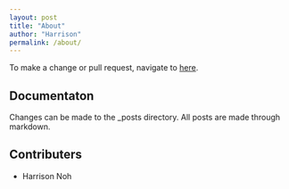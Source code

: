 ```yaml
---
layout: post
title: "About"
author: "Harrison"
permalink: /about/
---
```


To make a change or pull request, navigate to [here](https://github.com/nohharri/tdpba).

## Documentaton

Changes can be made to the _posts directory. All posts are made through markdown.


## Contributers
- Harrison Noh
